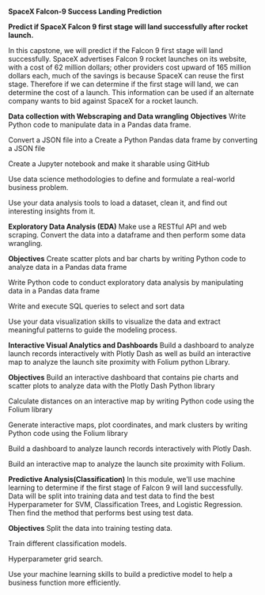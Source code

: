 ****SpaceX Falcon-9 Success Landing Prediction****

**Predict if SpaceX Falcon 9 first stage will land successfully after rocket launch.**

In this capstone, we will predict if the Falcon 9 first stage will land successfully. SpaceX advertises Falcon 9 rocket launches on its website, with a cost of 62 million dollars; other providers cost upward of 165 million dollars each, much of the savings is because SpaceX can reuse the first stage. Therefore if we can determine if the first stage will land, we can determine the cost of a launch. This information can be used if an alternate company wants to bid against SpaceX for a rocket launch.

**Data collection with Webscraping and Data wrangling**
**Objectives**
Write Python code to manipulate data in a Pandas data frame.

Convert a JSON file into a Create a Python Pandas data frame by converting a JSON file

Create a Jupyter notebook and make it sharable using GitHub

Use data science methodologies to define and formulate a real-world business problem.

Use your data analysis tools to load a dataset, clean it, and find out interesting insights from it.

**Exploratory Data Analysis (EDA)**
Make use a RESTful API and web scraping. Convert the data into a dataframe and then perform some data wrangling.

**Objectives**
Create scatter plots and bar charts by writing Python code to analyze data in a Pandas data frame

Write Python code to conduct exploratory data analysis by manipulating data in a Pandas data frame

Write and execute SQL queries to select and sort data

Use your data visualization skills to visualize the data and extract meaningful patterns to guide the modeling process.

**Interactive Visual Analytics and Dashboards**
Build a dashboard to analyze launch records interactively with Plotly Dash as well as build an interactive map to analyze the launch site proximity with Folium python Library.

**Objectives**
Build an interactive dashboard that contains pie charts and scatter plots to analyze data with the Plotly Dash Python library

Calculate distances on an interactive map by writing Python code using the Folium library

Generate interactive maps, plot coordinates, and mark clusters by writing Python code using the Folium library

Build a dashboard to analyze launch records interactively with Plotly Dash.

Build an interactive map to analyze the launch site proximity with Folium.

**Predictive Analysis(Classification)**
In this module, we'll use machine learning to determine if the first stage of Falcon 9 will land successfully. Data will be split into training data and test data to find the best Hyperparameter for SVM, Classification Trees, and Logistic Regression. Then find the method that performs best using test data.

**Objectives**
Split the data into training testing data.

Train different classification models.

Hyperparameter grid search.

Use your machine learning skills to build a predictive model to help a business function more efficiently.

